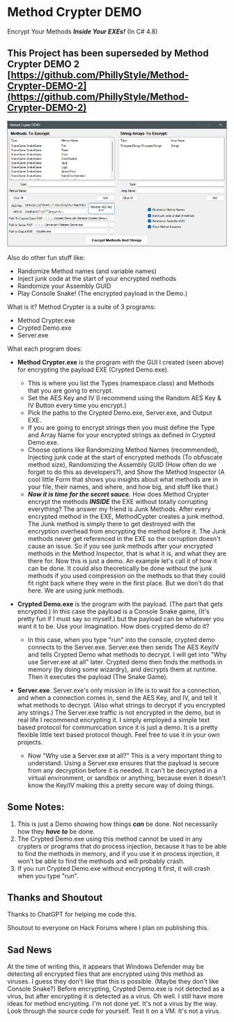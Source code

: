 # Method Crypter DEMO
Encrypt Your Methods ***Inside Your EXEs!*** (In C# 4.8)

## This Project has been superseded by Method Crypter DEMO 2 [https://github.com/PhillyStyle/Method-Crypter-DEMO-2](https://github.com/PhillyStyle/Method-Crypter-DEMO-2)

![Method Crypter GUI](MethodCrypterScreenShot.png?raw=true)

Also do other fun stuff like: 
* Randomize Method names (and variable names)
* Inject junk code at the start of your encrypted methods
* Randomize your Assembly GUID
* Play Console Snake! (The encrypted payload in the Demo.)

What is it?
Method Crypter is a suite of 3 programs:
* Method Crypter.exe
* Crypted Demo.exe
* Server.exe

What each program does:
* **Method Crypter.exe** is the program with the GUI I created (seen above) for encrypting the payload EXE (Crypted Demo.exe).
  * This is where you list the Types (namespace.class) and Methods that you are going to encrypt.
  * Set the AES Key and IV (I recommend using the Random AES Key & IV Button every time you encrypt.)
  * Pick the paths to the Crypted Demo.exe, Server.exe, and Output EXE.
  * If you are going to encrypt strings then you must define the Type and Array Name for your encrypted strings as defined in Crypted Demo.exe.
  * Choose options like Randomizing Method Names (recommended), Injecting junk code at the start of encrypted methods (To obfuscate method size), Randomizing the Assembly GUID (How often do we forget to do this as developers?), and Show the Method Inspector (A cool little Form that shows you insights about what methods are in your file, their names, and where, and how big, and stuff like that.)
  * ***Now it is time for the secret sauce.***  How does Method Crypter encrypt the methods ***INSIDE*** the EXE without totally corrupting everything?  The answer my friend is Junk Methods.  After every encrypted method in the EXE, MethodCypter creates a junk method.  The Junk method is simply there to get destroyed with the encryption overhead from encrypting the method before it.  The Junk methods never get referenced in the EXE so the corruption doesn't cause an issue.  So if you see junk methods after your encrypted methods in the Method Inspector, that is what it is, and what they are there for.  Now this is just a demo.  An example let's call it of how it can be done.  It could also theoretically be done without the junk methods if you used compression on the methods so that they could fit right back where they were in the first place.  But we don't do that here. We are using junk methods.
 
* **Crypted Demo.exe** is the program with the payload. (The part that gets encrypted.)  In this case the payload is a Console Snake game, (It's pretty fun if I must say so myself.) but the payload can be whatever you want it to be.  Use your imagination.  How does crypted demo do it?
  * In this case, when you type "run" into the console, crypted demo connects to the Server.exe.  Server.exe then sends The AES Key/IV and tells Crypted Demo what methods to decrypt.  I will get into "Why use Server.exe at all" later.  Crypted demo then finds the methods in memory (by doing some wizardry), and decrypts them at runtime.  Then it executes the payload (The Snake Game).

* **Server.exe**.  Server.exe's only mission in life is to wait for a connection, and when a connection comes in, send the AES Key, and IV, and tell it what methods to decrypt. (Also what strings to decrypt if you encrypted any strings.)  The Server.exe traffic is not encrypted in the demo, but in real life I recommend encrypting it.  I simply employed a simple text based protocol for communication since it is just a demo.  It is a pretty flexible little text based protocol though.  Feel free to use it in your own projects.
  * Now "Why use a Server.exe at all?"  This is a very important thing to understand.  Using a Server.exe ensures that the payload is secure from any decryption before it is needed.  It can't be decrypted in a virtual environment, or sandbox or anything, because even it doesn't know the Key/IV making this a pretty secure way of doing things.

## Some Notes:
1) This is just a Demo showing how things ***can*** be done.  Not necessarily how they ***have to*** be done.
2) The Crypted Demo.exe using this method cannot be used in any crypters or programs that do process injection, because it has to be able to find the methods in memory, and if you use it in process injection, it won't be able to find the methods and will probably crash.
3) If you run Crypted Demo.exe without encrypting it first, it will crash when you type "run".

## Thanks and Shoutout
Thanks to ChatGPT for helping me code this.

Shoutout to everyone on Hack Forums where I plan on publishing this.

## Sad News
At the time of writing this, it appears that Windows Defender may be detecting all encrypted files that are encrypted using this method as viruses.  I guess they don't like that this is possible.  (Maybe they don't like Console Snake?)  Before encrypting, Crypted Demo.exe is not detected as a virus, but after encrypting it is detected as a virus.  Oh well.  I still have more ideas for method encrypting.  I'm not done yet.  It's not a virus by the way.  Look through the source code for yourself.  Test it on a VM.  It's not a virus.
